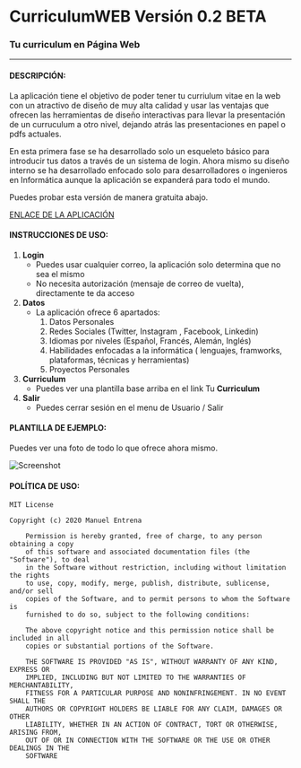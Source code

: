 # CurriculumWEB Versión 0.2 BETA
### Tu curriculum en Página Web

----------------------------------------
#### DESCRIPCIÓN:

La aplicación tiene el objetivo de poder tener tu curriulum vitae en la web con un atractivo de diseño de muy alta calidad y usar las ventajas que ofrecen las herramientas de diseño interactivas para llevar la presentación de un curruculum a otro nivel, dejando atrás las presentaciones en papel o pdfs actuales. 

En esta primera fase se ha desarrollado solo un esqueleto básico para introducir tus datos a través de un sistema de login. Ahora mismo su diseño interno se ha desarrollado enfocado solo para desarrolladores o ingenieros en Informática aunque la aplicación se expanderá para todo el mundo. 

Puedes probar esta versión de manera gratuita abajo.

[ENLACE DE LA APLICACIÓN](https://curriculumweb.herokuapp.com/login)

#### INSTRUCCIONES DE USO:

1. **Login**
    - Puedes usar cualquier correo, la aplicación solo determina que no sea el mismo
    - No necesita autorización (mensaje de correo de vuelta), directamente te da acceso
2. **Datos**
    - La aplicación ofrece 6 apartados:
        1. Datos Personales
        2. Redes Sociales (Twitter, Instagram , Facebook, Linkedin)
        3. Idiomas por niveles (Español, Francés, Alemán, Inglés)
        4. Habilidades enfocadas a la informática ( lenguajes, framworks, plataformas, técnicas y herramientas)
        5. Proyectos Personales
3. **Curriculum**
    - Puedes ver una plantilla base arriba en el link Tu **Curriculum**
4. **Salir**
    - Puedes cerrar sesión en el menu de Usuario / Salir
    
#### PLANTILLA DE EJEMPLO:

Puedes ver una foto de todo lo que ofrece ahora mismo.

![Screenshot](https://res.cloudinary.com/manuelentrena/image/upload/v1594891977/2020-07-16_11h29_17_zlw56z.png)
    
#### POLÍTICA DE USO:

    MIT License

    Copyright (c) 2020 Manuel Entrena

        Permission is hereby granted, free of charge, to any person obtaining a copy
        of this software and associated documentation files (the "Software"), to deal
        in the Software without restriction, including without limitation the rights
        to use, copy, modify, merge, publish, distribute, sublicense, and/or sell
        copies of the Software, and to permit persons to whom the Software is
        furnished to do so, subject to the following conditions:

        The above copyright notice and this permission notice shall be included in all
        copies or substantial portions of the Software.

        THE SOFTWARE IS PROVIDED "AS IS", WITHOUT WARRANTY OF ANY KIND, EXPRESS OR
        IMPLIED, INCLUDING BUT NOT LIMITED TO THE WARRANTIES OF MERCHANTABILITY,
        FITNESS FOR A PARTICULAR PURPOSE AND NONINFRINGEMENT. IN NO EVENT SHALL THE
        AUTHORS OR COPYRIGHT HOLDERS BE LIABLE FOR ANY CLAIM, DAMAGES OR OTHER
        LIABILITY, WHETHER IN AN ACTION OF CONTRACT, TORT OR OTHERWISE, ARISING FROM,
        OUT OF OR IN CONNECTION WITH THE SOFTWARE OR THE USE OR OTHER DEALINGS IN THE
        SOFTWARE





